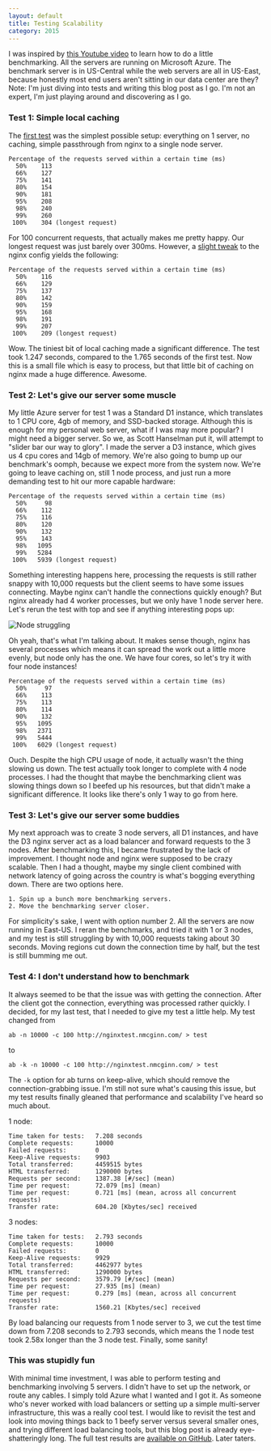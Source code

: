 ```yaml
---
layout: default
title: Testing Scalability
category: 2015
---
```


I was inspired by [this Youtube video](http://www.youtube.com/watch?v=FJrs0Ar9asY) to learn how to do a little benchmarking. All the servers are running on Microsoft Azure. The benchmark server is in US-Central while the web servers are all in US-East, because honestly most end users aren't sitting in our data center are they? Note: I'm just diving into tests and writing this blog post as I go. I'm not an expert, I'm just playing around and discovering as I go.

### Test 1: Simple local caching
The [first test](https://github.com/nmcginn/nginxtest/tree/aa4d9109a0cbd63f154a19f39af80edb4a2cbddc) was the simplest possible setup: everything on 1 server, no caching, simple passthrough from nginx to a single node server.

    Percentage of the requests served within a certain time (ms)
      50%    113
      66%    127
      75%    141
      80%    154
      90%    181
      95%    208
      98%    240
      99%    260
     100%    304 (longest request)

For 100 concurrent requests, that actually makes me pretty happy. Our longest request was just barely over 300ms. However, a [slight tweak](https://github.com/nmcginn/nginxtest/commit/4ec501f97da7af1c214f1b399da282276f4afb66) to the nginx config yields the following:

    Percentage of the requests served within a certain time (ms)
      50%    116
      66%    129
      75%    137
      80%    142
      90%    159
      95%    168
      98%    191
      99%    207
     100%    209 (longest request)

Wow. The tiniest bit of local caching made a significant difference. The test took 1.247 seconds, compared to the 1.765 seconds of the first test. Now this is a small file which is easy to process, but that little bit of caching on nginx made a huge difference. Awesome.

### Test 2: Let's give our server some muscle

My little Azure server for test 1 was a Standard D1 instance, which translates to 1 CPU core, 4gb of memory, and SSD-backed storage. Although this is enough for my personal web server, what if I was may more popular? I might need a bigger server. So we, as Scott Hanselman put it, will attempt to "slider bar our way to glory". I made the server a D3 instance, which gives us 4 cpu cores and 14gb of memory. We're also going to bump up our benchmark's oomph, because we expect more from the system now. We're going to leave caching on, still 1 node process, and just run a more demanding test to hit our more capable hardware:

    Percentage of the requests served within a certain time (ms)
      50%     98
      66%    112
      75%    116
      80%    120
      90%    132
      95%    143
      98%   1095
      99%   5284
     100%   5939 (longest request)

Something interesting happens here, processing the requests is still rather snappy with 10,000 requests but the client seems to have some issues connecting. Maybe nginx can't handle the connections quickly enough? But nginx already had 4 worker processes, but we only have 1 node server here. Let's rerun the test with top and see if anything interesting pops up:

![Node struggling](https://i.imgur.com/d1KNoX3.png)

Oh yeah, that's what I'm talking about. It makes sense though, nginx has several processes which means it can spread the work out a little more evenly, but node only has the one. We have four cores, so let's try it with four node instances!

    Percentage of the requests served within a certain time (ms)
      50%     97
      66%    113
      75%    113
      80%    114
      90%    132
      95%   1095
      98%   2371
      99%   5444
     100%   6029 (longest request)

Ouch. Despite the high CPU usage of node, it actually wasn't the thing slowing us down. The test actually took longer to complete with 4 node processes. I had the thought that maybe the benchmarking client was slowing things down so I beefed up his resources, but that didn't make a significant difference. It looks like there's only 1 way to go from here.

### Test 3: Let's give our server some buddies

My next approach was to create 3 node servers, all D1 instances, and have the D3 nginx server act as a load balancer and forward requests to the 3 nodes. After benchmarking this, I became frustrated by the lack of improvement. I thought node and nginx were supposed to be crazy scalable. Then I had a thought, maybe my single client combined with network latency of going across the country is what's bogging everything down. There are two options here.

    1. Spin up a bunch more benchmarking servers.
    2. Move the benchmarking server closer.

For simplicity's sake, I went with option number 2. All the servers are now running in East-US. I reran the benchmarks, and tried it with 1 or 3 nodes, and my test is still struggling by with 10,000 requests taking about 30 seconds. Moving regions cut down the connection time by half, but the test is still bumming me out.

### Test 4: I don't understand how to benchmark

It always seemed to be that the issue was with getting the connection. After the client got the connection, everything was processed rather quickly. I decided, for my last test, that I needed to give my test a little help. My test changed from

    ab -n 10000 -c 100 http://nginxtest.nmcginn.com/ > test

to

    ab -k -n 10000 -c 100 http://nginxtest.nmcginn.com/ > test
    
The `-k` option for ab turns on keep-alive, which should remove the connection-grabbing issue. I'm still not sure what's causing this issue, but my test results finally gleaned that performance and scalability I've heard so much about.

1 node:

    Time taken for tests:   7.208 seconds
    Complete requests:      10000
    Failed requests:        0
    Keep-Alive requests:    9903
    Total transferred:      4459515 bytes
    HTML transferred:       1290000 bytes
    Requests per second:    1387.38 [#/sec] (mean)
    Time per request:       72.079 [ms] (mean)
    Time per request:       0.721 [ms] (mean, across all concurrent requests)
    Transfer rate:          604.20 [Kbytes/sec] received

3 nodes:

    Time taken for tests:   2.793 seconds
    Complete requests:      10000
    Failed requests:        0
    Keep-Alive requests:    9929
    Total transferred:      4462977 bytes
    HTML transferred:       1290000 bytes
    Requests per second:    3579.79 [#/sec] (mean)
    Time per request:       27.935 [ms] (mean)
    Time per request:       0.279 [ms] (mean, across all concurrent requests)
    Transfer rate:          1560.21 [Kbytes/sec] received

By load balancing our requests from 1 node server to 3, we cut the test time down from 7.208 seconds to 2.793 seconds, which means the 1 node test took 2.58x longer than the 3 node test. Finally, some sanity!

### This was stupidly fun

With minimal time investment, I was able to perform testing and benchmarking involving 5 servers. I didn't have to set up the network, or route any cables. I simply told Azure what I wanted and I got it. As someone who's never worked with load balancers or setting up a simple multi-server infrastructure, this was a really cool test. I would like to revisit the test and look into moving things back to 1 beefy server versus several smaller ones, and trying different load balancing tools, but this blog post is already eye-shatteringly long. The full test results are [available on GitHub](https://github.com/nmcginn/nginxtest/tree/master/tests). Later taters.
